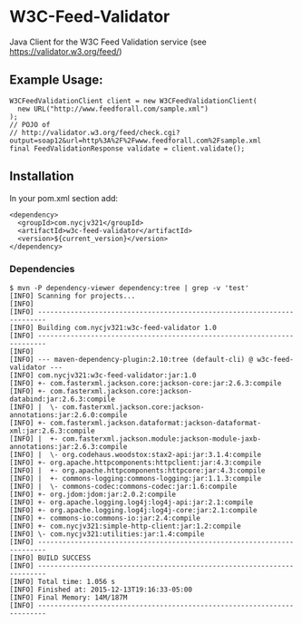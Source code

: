 # W3C-Feed-Validator

  Java Client for the W3C Feed Validation service (see https://validator.w3.org/feed/) 

## Example Usage:

    W3CFeedValidationClient client = new W3CFeedValidationClient(
      new URL("http://www.feedforall.com/sample.xml")
    );
    // POJO of 
    // http://validator.w3.org/feed/check.cgi?output=soap12&url=http%3A%2F%2Fwww.feedforall.com%2Fsample.xml
    final FeedValidationResponse validate = client.validate();

## Installation

  In your pom.xml <dependencies> section add:
  
    <dependency>
      <groupId>com.nycjv321</groupId>
      <artifactId>w3c-feed-validator</artifactId>
      <version>${current_version}</version>
    </dependency>

### Dependencies

    $ mvn -P dependency-viewer dependency:tree | grep -v 'test'
    [INFO] Scanning for projects...
    [INFO]                                                                         
    [INFO] ------------------------------------------------------------------------
    [INFO] Building com.nycjv321:w3c-feed-validator 1.0
    [INFO] ------------------------------------------------------------------------
    [INFO] 
    [INFO] --- maven-dependency-plugin:2.10:tree (default-cli) @ w3c-feed-validator ---
    [INFO] com.nycjv321:w3c-feed-validator:jar:1.0
    [INFO] +- com.fasterxml.jackson.core:jackson-core:jar:2.6.3:compile
    [INFO] +- com.fasterxml.jackson.core:jackson-databind:jar:2.6.3:compile
    [INFO] |  \- com.fasterxml.jackson.core:jackson-annotations:jar:2.6.0:compile
    [INFO] +- com.fasterxml.jackson.dataformat:jackson-dataformat-xml:jar:2.6.3:compile
    [INFO] |  +- com.fasterxml.jackson.module:jackson-module-jaxb-annotations:jar:2.6.3:compile
    [INFO] |  \- org.codehaus.woodstox:stax2-api:jar:3.1.4:compile
    [INFO] +- org.apache.httpcomponents:httpclient:jar:4.3:compile
    [INFO] |  +- org.apache.httpcomponents:httpcore:jar:4.3:compile
    [INFO] |  +- commons-logging:commons-logging:jar:1.1.3:compile
    [INFO] |  \- commons-codec:commons-codec:jar:1.6:compile
    [INFO] +- org.jdom:jdom:jar:2.0.2:compile
    [INFO] +- org.apache.logging.log4j:log4j-api:jar:2.1:compile
    [INFO] +- org.apache.logging.log4j:log4j-core:jar:2.1:compile
    [INFO] +- commons-io:commons-io:jar:2.4:compile
    [INFO] +- com.nycjv321:simple-http-client:jar:1.2:compile
    [INFO] \- com.nycjv321:utilities:jar:1.4:compile
    [INFO] ------------------------------------------------------------------------
    [INFO] BUILD SUCCESS
    [INFO] ------------------------------------------------------------------------
    [INFO] Total time: 1.056 s
    [INFO] Finished at: 2015-12-13T19:16:33-05:00
    [INFO] Final Memory: 14M/187M
    [INFO] ------------------------------------------------------------------------

